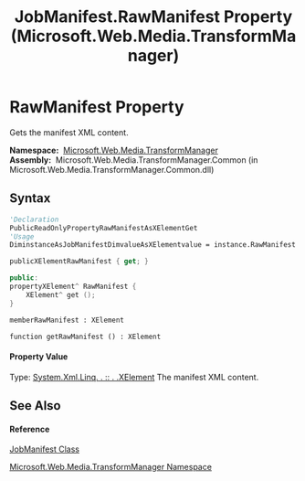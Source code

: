 ﻿---
title: JobManifest.RawManifest Property  (Microsoft.Web.Media.TransformManager)
TOCTitle: RawManifest Property
ms:assetid: P:Microsoft.Web.Media.TransformManager.JobManifest.RawManifest
ms:mtpsurl: https://msdn.microsoft.com/en-us/library/microsoft.web.media.transformmanager.jobmanifest.rawmanifest(v=VS.90)
ms:contentKeyID: 35520727
ms.date: 06/14/2012
mtps_version: v=VS.90
f1_keywords:
- Microsoft.Web.Media.TransformManager.JobManifest.get_RawManifest
- Microsoft.Web.Media.TransformManager.JobManifest.RawManifest
dev_langs:
- CSharp
- JScript
- VB
- FSharp
- c++
api_location:
- Microsoft.Web.Media.TransformManager.Common.dll
api_name:
- Microsoft.Web.Media.TransformManager.JobManifest.get_RawManifest
- Microsoft.Web.Media.TransformManager.JobManifest.RawManifest
api_type:
- Managed
topic_type:
- apiref
- kbSyntax
product_family_name: VS
ROBOTS: INDEX,FOLLOW
---

# RawManifest Property

Gets the manifest XML content.

**Namespace:**  [Microsoft.Web.Media.TransformManager](microsoft-web-media-transformmanager-namespace.md)  
**Assembly:**  Microsoft.Web.Media.TransformManager.Common (in Microsoft.Web.Media.TransformManager.Common.dll)

## Syntax

``` vb
'Declaration
PublicReadOnlyPropertyRawManifestAsXElementGet
'Usage
DiminstanceAsJobManifestDimvalueAsXElementvalue = instance.RawManifest
```

``` csharp
publicXElementRawManifest { get; }
```

``` c++
public:
propertyXElement^ RawManifest {
    XElement^ get ();
}
```

``` fsharp
memberRawManifest : XElement
```

``` jscript
function getRawManifest () : XElement
```

#### Property Value

Type: [System.Xml.Linq. . :: . .XElement](https://msdn.microsoft.com/en-us/library/bb340098\(v=vs.90\))  
The manifest XML content.  

## See Also

#### Reference

[JobManifest Class](jobmanifest-class-microsoft-web-media-transformmanager.md)

[Microsoft.Web.Media.TransformManager Namespace](microsoft-web-media-transformmanager-namespace.md)

